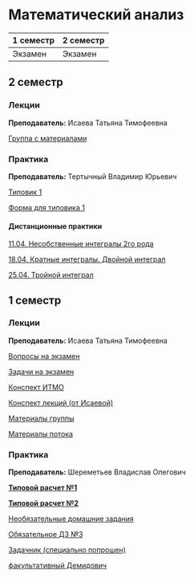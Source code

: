 # Математический анализ

|1 семестр|2 семестр|
|---|---|
|Экзамен|Экзамен|

## 2 семестр
### Лекции

**Преподаватель:** Исаева Татьяна Тимофеевна

[Группа с материалами](https://vk.com/club193570210)

### Практика

**Преподаватель:** Тертычный Владимир Юрьевич

[Типовик 1](https://books.ifmo.ru/file/pdf/1471.pdf)

[Форма для типовика 1](https://docs.google.com/forms/d/e/1FAIpQLSfLhE24Dx5D4zYfKRNCj-GtWt-ET-Tkw_HVeUxqgVO04vf9WQ/viewform)

#### Дистанционные практики

[11.04. Несобственные интегралы 2го рода](../Files/Tertychny/Tertychny-04-11.pdf)

[18.04. Кратные интегралы. Двойной интеграл](../Files/Tertychny/Tertychny-04-18.pdf)

[25.04. Тройной интеграл](../Files/Tertychny/Tertychny-04-25.pdf)

## 1 семестр
### Лекции

**Преподаватель:** Исаева Татьяна Тимофеевна

[Вопросы на экзамен](../Files/Matan_Questions.jpg)

[Задачи на экзамен](../Files/Zadachi_ekzamen_matan_Isaeva.pdf)

[Конспект ИТМО](http://neerc.ifmo.ru/wiki/index.php?title=%D0%9C%D0%B0%D1%82%D0%B5%D0%BC%D0%B0%D1%82%D0%B8%D1%87%D0%B5%D1%81%D0%BA%D0%B8%D0%B9_%D0%B0%D0%BD%D0%B0%D0%BB%D0%B8%D0%B7_1_%D0%BA%D1%83%D1%80%D1%81)

[Конспект лекций (от Исаевой)](https://drive.google.com/open?id=1dUxgguPysaKO0CY46b8uHq6aMnqjWlQI) 

[Материалы группы](https://drive.google.com/drive/folders/1Zzo5xMt3yBGYMdKVkhtGDmFdaQVFw8-a?sort=13&direction=a)

[Материалы потока](https://drive.google.com/drive/folders/1B0THe8TTUL_o85oORFz733EgUgB1NGfD?sort=13&direction=a)


### Практика

**Преподаватель:** Шереметьев Владислав Олегович

[**Типовой расчет №1**](https://drive.google.com/open?id=1olA9Kf1almlR_zRK3hQAlGUYDU_vOeU6)

[**Типовой расчет №2**](../Files/матан_типовик_2.pdf)

[Необязательные домашние задания](https://docs.google.com/document/d/100B2GhiiPc6GhrxP9IZQlGW6mHGH8Zi5smw23AMiaHU/edit)

[Обязательное ДЗ №3](../Files/mathematical_analysis_hw3.pdf)

[Задачник (специально попрошен)](https://drive.google.com/file/d/15Q_lJb927GEX3j2Mt1e80c-Nr7F6i-eu/view?usp=sharing)

[факультативный Демидович](http://pm-pu.ru/stuff/analiz/books/demidovich_sbornik.pdf)
